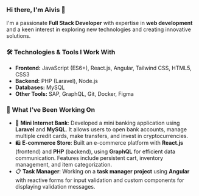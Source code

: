### Hi there, I'm Aivis 👋

I'm a passionate **Full Stack Developer** with expertise in **web development** and a keen interest in exploring new technologies and creating innovative solutions.

### 🛠️ Technologies & Tools I Work With
- **Frontend:** JavaScript (ES6+), React.js, Angular, Tailwind CSS, HTML5, CSS3
- **Backend:** PHP (Laravel), Node.js
- **Databases:** MySQL
- **Other Tools:** SAP, GraphQL, Git, Docker, Figma

### 🌟 What I’ve Been Working On
- 🏦 **Mini Internet Bank**: Developed a mini banking application using **Laravel** and **MySQL**. It allows users to open bank accounts, manage multiple credit cards, make transfers, and invest in cryptocurrencies.
- 🛍️ **E-commerce Store**: Built an e-commerce platform with **React.js** (frontend) and **PHP** (backend), using **GraphQL** for efficient data communication. Features include persistent cart, inventory management, and item categorization.
- 📋 **Task Manager**: Working on a **task manager project** using **Angular** with reactive forms for input validation and custom components for displaying validation messages.
